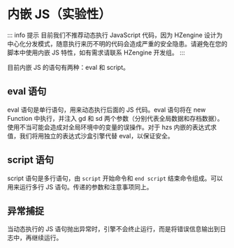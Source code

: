 # 内嵌 JS（实验性）

::: info 提示
目前我们不推荐动态执行 JavaScript 代码，因为 HZengine 设计为中心化分发模式，随意执行来历不明的代码会造成严重的安全隐患。请避免在您的脚本中使用内嵌 JS 特性，如有需求请联系 HZengine 开发组。
:::

目前内嵌 JS 的语句有两种：eval 和 script。

## eval 语句

eval 语句是单行语句，用来动态执行后面的 JS 代码。eval 语句将在 new Function 中执行，并注入 gd 和 sd 两个参数（分别代表全局数据和存档数据）。使用不当可能会造成对全局环境中的变量的误操作。对于 hzs 内嵌的表达式求值，我们将用独立的表达式沙盒引擎代替 eval，以保证安全。

## script 语句

script 语句是多行语句，由 `script` 开始命令和 `end script` 结束命令组成。可以用来运行多行 JS 语句。传递的参数和注意事项同上。

## 异常捕捉

当动态执行的 JS 语句抛出异常时，引擎不会终止运行，而是将错误信息输出到日志中，再继续运行。
